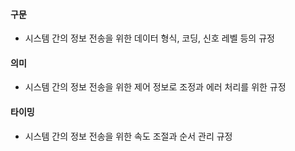 #### 구문
- 시스템 간의 정보 전송을 위한 데이터 형식, 코딩, 신호 레벨 등의 규정
#### 의미
- 시스템 간의 정보 전송을 위한 제어 정보로 조정과 에러 처리를 위한 규정
#### 타이밍
- 시스템 간의 정보 전송을 위한 속도 조절과 순서 관리 규정

